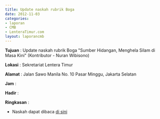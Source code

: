 ```yaml
---
title: Update naskah rubrik Boga
date: 2012-11-03
categories:
- laporan
- CMB
- LenteraTimur.com
layout: laporancmb
---
```


**Tujuan** : Update naskah rubrik Boga "Sumber Hidangan, Menghela Silam di Masa Kini" (Kontributor - Nuran Wibisono)

**Lokasi** : Sekretariat Lentera Timur 

**Alamat** : Jalan Sawo Manila No. 10 Pasar Minggu, Jakarta Selatan

**Jam** : 

**Hadir** :  


**Ringkasan** : 
* Naskah dapat dibaca [di sini](http://www.lenteratimur.com/2012/11/sumber-hidangan-menghela-silam-di-masa-kini/)
